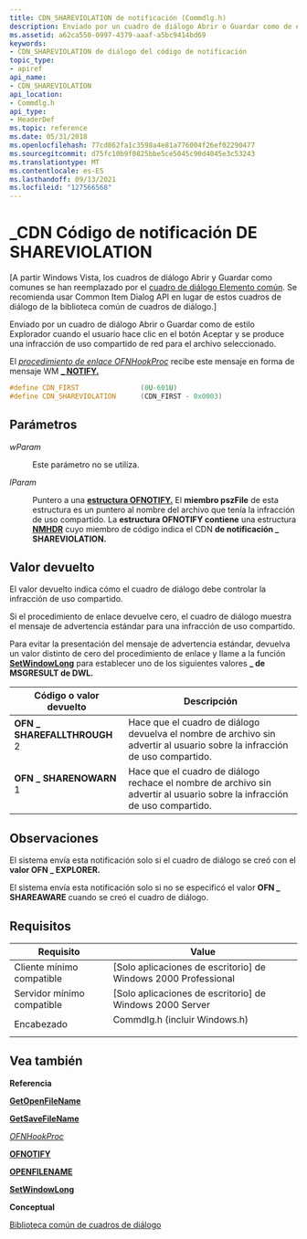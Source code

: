 ```yaml
---
title: CDN_SHAREVIOLATION de notificación (Commdlg.h)
description: Enviado por un cuadro de diálogo Abrir o Guardar como de estilo Explorador cuando el usuario hace clic en el botón Aceptar y se produce una infracción de uso compartido de red para el archivo seleccionado.
ms.assetid: a62ca550-0997-4379-aaaf-a5bc9414bd69
keywords:
- CDN_SHAREVIOLATION de diálogo del código de notificación
topic_type:
- apiref
api_name:
- CDN_SHAREVIOLATION
api_location:
- Commdlg.h
api_type:
- HeaderDef
ms.topic: reference
ms.date: 05/31/2018
ms.openlocfilehash: 77cd862fa1c3598a4e81a776004f26ef02290477
ms.sourcegitcommit: d75fc10b9f0825bbe5ce5045c90d4045e3c53243
ms.translationtype: MT
ms.contentlocale: es-ES
ms.lasthandoff: 09/13/2021
ms.locfileid: "127566568"
---
```

# <a name="cdn_shareviolation-notification-code"></a>\_CDN Código de notificación DE SHAREVIOLATION

\[A partir Windows Vista,  los  cuadros de diálogo Abrir y Guardar como comunes se han reemplazado por el [cuadro de diálogo Elemento común](../shell/common-file-dialog.md). Se recomienda usar Common Item Dialog API en lugar de estos cuadros de diálogo de la biblioteca común de cuadros de diálogo.\]

Enviado por un cuadro  de diálogo Abrir o Guardar  como de estilo Explorador cuando el usuario hace clic en el botón Aceptar y se produce una infracción de uso compartido de red para el archivo seleccionado. 

El [*procedimiento de enlace OFNHookProc*](/windows/win32/api/commdlg/nc-commdlg-lpofnhookproc) recibe este mensaje en forma de mensaje WM [**\_ NOTIFY.**](../controls/wm-notify.md)


```C++
#define CDN_FIRST               (0U-601U)
#define CDN_SHAREVIOLATION      (CDN_FIRST - 0x0003)
```



## <a name="parameters"></a>Parámetros

<dl> <dt>

*wParam* 
</dt> <dd>

Este parámetro no se utiliza.

</dd> <dt>

*lParam* 
</dt> <dd>

Puntero a una [**estructura OFNOTIFY.**](/windows/desktop/api/Commdlg/ns-commdlg-ofnotifya) El **miembro pszFile** de esta estructura es un puntero al nombre del archivo que tenía la infracción de uso compartido. La **estructura OFNOTIFY contiene** una  estructura [**NMHDR**](/windows/win32/api/richedit/ns-richedit-nmhdr) cuyo miembro de código indica el CDN **de notificación \_ SHAREVIOLATION.**

</dd> </dl>

## <a name="return-value"></a>Valor devuelto

El valor devuelto indica cómo el cuadro de diálogo debe controlar la infracción de uso compartido.

Si el procedimiento de enlace devuelve cero, el cuadro de diálogo muestra el mensaje de advertencia estándar para una infracción de uso compartido.

Para evitar la presentación del mensaje de advertencia estándar, devuelva un valor distinto de cero del procedimiento de enlace y llame a la función [**SetWindowLong**](/windows/desktop/api/winuser/nf-winuser-setwindowlonga) para establecer uno de los siguientes valores **\_ de MSGRESULT de DWL.**



| Código o valor devuelto                                                                                                                                           | Descripción                                                                                                     |
|-------------------------------------------------------------------------------------------------------------------------------------------------------------|-----------------------------------------------------------------------------------------------------------------|
| <dl> <dt>**OFN \_ SHAREFALLTHROUGH**</dt> <dt>2</dt> </dl> | Hace que el cuadro de diálogo devuelva el nombre de archivo sin advertir al usuario sobre la infracción de uso compartido.<br/>  |
| <dl> <dt>**OFN \_ SHARENOWARN**</dt> <dt>1</dt> </dl>      | Hace que el cuadro de diálogo rechace el nombre de archivo sin advertir al usuario sobre la infracción de uso compartido. <br/> |



 

## <a name="remarks"></a>Observaciones

El sistema envía esta notificación solo si el cuadro de diálogo se creó con el **valor OFN \_ EXPLORER.**

El sistema envía esta notificación solo si no se especificó el valor **OFN \_ SHAREAWARE** cuando se creó el cuadro de diálogo.

## <a name="requirements"></a>Requisitos



| Requisito | Value |
|-------------------------------------|----------------------------------------------------------------------------------------------------------|
| Cliente mínimo compatible<br/> | \[Solo aplicaciones de escritorio\] de Windows 2000 Professional<br/>                                               |
| Servidor mínimo compatible<br/> | \[Solo aplicaciones de escritorio\] de Windows 2000 Server<br/>                                                     |
| Encabezado<br/>                   | <dl> <dt>Commdlg.h (incluir Windows.h)</dt> </dl> |



## <a name="see-also"></a>Vea también

<dl> <dt>

**Referencia**
</dt> <dt>

[**GetOpenFileName**](/windows/desktop/api/Commdlg/nf-commdlg-getopenfilenamea)
</dt> <dt>

[**GetSaveFileName**](/windows/desktop/api/Commdlg/nf-commdlg-getsavefilenamea)
</dt> <dt>

[*OFNHookProc*](/windows/win32/api/commdlg/nc-commdlg-lpofnhookproc)
</dt> <dt>

[**OFNOTIFY**](/windows/desktop/api/Commdlg/ns-commdlg-ofnotifya)
</dt> <dt>

[**OPENFILENAME**](/windows/win32/api/commdlg/ns-commdlg-openfilenamea)
</dt> <dt>

[**SetWindowLong**](/windows/desktop/api/winuser/nf-winuser-setwindowlonga)
</dt> <dt>

**Conceptual**
</dt> <dt>

[Biblioteca común de cuadros de diálogo](common-dialog-box-library.md)
</dt> </dl>

